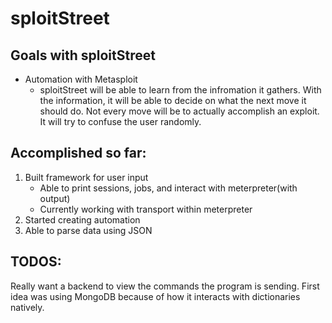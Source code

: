 # sploitStreet
## Goals with sploitStreet
- Automation with Metasploit
	- sploitStreet will be able to learn from the infromation it gathers. With the information, it will be able to decide on what the next move it should do. Not every move will be to actually accomplish an exploit. It will try to confuse the user randomly.

## Accomplished so far:
1. Built framework for user input
	- Able to print sessions, jobs, and interact with meterpreter(with output)
	- Currently working with transport within meterpreter
2. Started creating automation
3. Able to parse data using JSON

## TODOS:
Really want a backend to view the commands the program is sending. First idea was using MongoDB because of how it interacts with dictionaries natively.